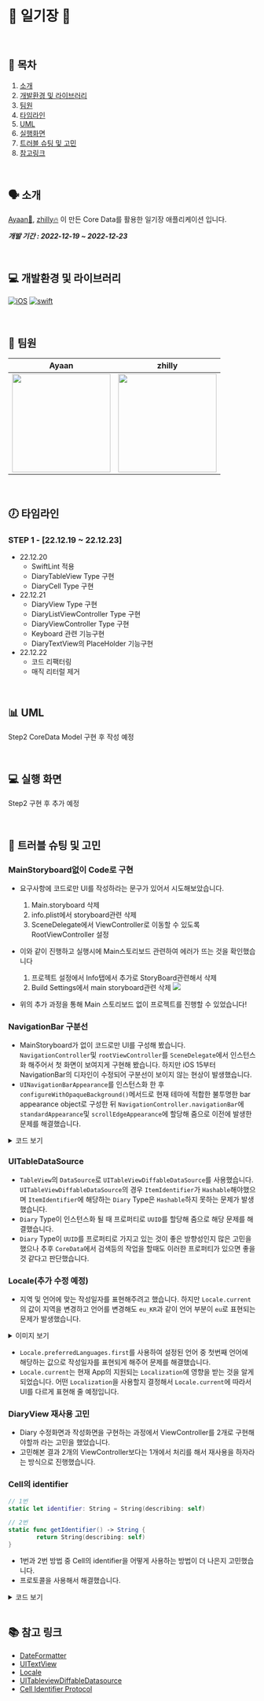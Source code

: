 # 📔 일기장 📔
<br>

## 📜 목차
1. [소개](#-소개)
2. [개발환경 및 라이브러리](#-개발환경-및-라이브러리)
3. [팀원](#-팀원)
4. [타임라인](#-타임라인)
5. [UML](#-UML)
6. [실행화면](#-실행-화면)
7. [트러블 슈팅 및 고민](#-트러블-슈팅-및-고민)
8. [참고링크](#-참고-링크)

<br>

## 🗣 소개
[Ayaan🦖](https://github.com/oneStar92), [zhilly🔥](https://github.com/zhilly11) 이 만든 Core Data를 활용한 일기장 애플리케이션 입니다.

***개발 기간 : 2022-12-19 ~ 2022-12-23***

<br>

## 💻 개발환경 및 라이브러리
[![iOS](https://img.shields.io/badge/iOS_Deployment_Target-15.0-blue)]()
[![swift](https://img.shields.io/badge/Xcode_Compatible-9.3-orange)]()

<br>

## 🧑 팀원
|Ayaan|zhilly|
|:---:|:---:|
|<img src= "https://i.imgur.com/Unq1bdd.png" width ="200"/>|<img src = "https://i.imgur.com/UGDRDhT.png" width=200 height=200>|

<br>

## 🕖 타임라인

### STEP 1 - [22.12.19 ~ 22.12.23]
- 22.12.20
    - SwiftLint 적용
    - DiaryTableView Type 구현
    - DiaryCell Type 구현
- 22.12.21
    - DiaryView Type 구현
    - DiaryListViewController Type 구현
    - DiaryViewController Type 구현
    - Keyboard 관련 기능구현
    - DiaryTextView의 PlaceHolder 기능구현
- 22.12.22
    - 코드 리팩터링
    - 매직 리터럴 제거

<br>

## 📊 UML
Step2 CoreData Model 구현 후 작성 예정

<br>

## 💻 실행 화면
Step2 구현 후 추가 예정


<br>

## 🎯 트러블 슈팅 및 고민

### **MainStoryboard없이 Code로 구현** 
- 요구사항에 코드로만 UI를 작성하라는 문구가 있어서 시도해보았습니다.
    1. Main.storyboard 삭제
    2. info.plist에서 storyboard관련 삭제
    3. SceneDelegate에서 ViewController로 이동할 수 있도록 RootViewController 설정

- 이와 같이 진행하고 실행시에 Main스토리보드 관련하여 에러가 뜨는 것을 확인했습니다
    1. 프로젝트 설정에서 Info탭에서 추가로 StoryBoard관련해서 삭제
    2. Build Settings에서 main storyboard관련 삭제 ![](https://i.imgur.com/6IpdAis.png)

- 위의 추가 과정을 통해 Main 스토리보드 없이 프로젝트를 진행할 수 있었습니다!

### **NavigationBar 구분선**  
- MainStoryboard가 없이 코드로만 UI를 구성해 봤습니다. `NavigationController`및 `rootViewController`를 `SceneDelegate`에서 인스턴스화 해주어서 첫 화면이 보여지게 구현해 봤습니다. 하지만 iOS 15부터 NavigationBar의 디자인이 수정되어 구분선이 보이지 않는 현상이 발생했습니다.
- `UINavigationBarAppearance`를 인스턴스화 한 후 `configureWithOpaqueBackground()`메서드로 현재 테마에 적합한 불투명한 bar appearance object로 구성한 뒤 `NavigationController.navigationBar`에 `standardAppearance`및 `scrollEdgeAppearance`에 할당해 줌으로 이전에 발생한 문제를 해결했습니다.
    
<details>
<summary>코드 보기</summary>
<div markdown="1">
    
```swift
let navigationController = UINavigationController(rootViewController: mainViewController)
let navigationBarAppearance = UINavigationBarAppearance()
navigationBarAppearance.configureWithOpaqueBackground()
        
navigationController.navigationBar.standardAppearance = navigationBarAppearance
navigationController.navigationBar.scrollEdgeAppearance = navigationBarAppearance
```
    
</div>
</details>

### **UITableDataSource**
- `TableView`의 `DataSource`로 `UITableViewDiffableDataSource`를 사용했습니다. `UITableViewDiffableDataSource`의 경우 `ItemIdentifier`가 `Hashable`해야했으며 `ItemIdentifier`에 해당하는 `Diary` Type은 `Hashable`하지 못하는 문제가 발생했습니다.
- `Diary` Type이 인스턴스화 될 때 프로퍼티로 `UUID`를 할당해 줌으로 해당 문제를 해결했습니다.
- `Diary` Type이 `UUID`를 프로퍼티로 가지고 있는 것이 좋은 방향성인지 많은 고민을 했으나 추후 `CoreData`에서 검색등의 작업을 할때도 이러한 프로퍼티가 있으면 좋을 것 같다고 판단했습니다.

### **Locale(추가 수정 예정)**
- 지역 및 언어에 맞는 작성일자를 표현해주려고 했습니다. 하지만 `Locale.current`의 값이 지역을 변경하고 언어를 변경해도 `eu_KR`과 같이 언어 부분이 `eu`로 표현되는 문제가 발생했습니다.

<details>
<summary>이미지 보기</summary>
<div markdown="1">
    
|Locale Current|Device Setting|
|:---:|:---:|
|![](https://i.imgur.com/KDKMb8l.png)|![](https://i.imgur.com/vW4CMqj.png)|
    
</div>
</details>
    
- `Locale.preferredLanguages.first`를 사용하여 설정된 언어 중 첫번째 언어에 해당하는 값으로 작성일자를 표현되게 해주어 문제를 해결했습니다.
- `Locale.current`는 현재 App의 지원되는 `Localization`에 영향을 받는 것을 알게되었습니다. 어떤 `Localization`을 사용할지 결정해서 `Locale.current`에 따라서 UI를 다르게 표현해 줄 예정입니다.

### **DiaryView 재사용 고민**   
-  Diary 수정화면과 작성화면을 구현하는 과정에서 ViewController를 2개로 구현해야할까 라는 고민을 했었습니다.
- 고민해본 결과 2개의 ViewController보다는 1개에서 처리를 해서 재사용을 하자라는 방식으로 진행했습니다.

### **Cell의 identifier**
    
```swift
// 1번
static let identifier: String = String(describing: self)

// 2번
static func getIdentifier() -> String {
        return String(describing: self)
}
```

- 1번과 2번 방법 중 Cell의 identifier을 어떻게 사용하는 방법이 더 나은지 고민했습니다.
- 프로토콜을 사용해서 해결했습니다.
    
<details>
<summary>코드 보기</summary>
<div markdown="1">
    
```swift
protocol ReusableView: class {
    static var defaultReuseIdentifier: String { get }
}

extension ReusableView where Self: UIView {
    static var defaultReuseIdentifier: String {
        return String(describing: self)
    }
}
```
    
</div>
</details>

<br>

## 📚 참고 링크

- [DateFormatter](https://developer.apple.com/documentation/foundation/dateformatter)
- [UITextView](https://developer.apple.com/documentation/uikit/uitextview)
- [Locale](https://developer.apple.com/documentation/foundation/locale)
- [UITableviewDiffableDatasource](https://developer.apple.com/documentation/uikit/uitableviewdiffabledatasource)
- [Cell Identifier Protocol](https://medium.com/@gonzalezreal/ios-cell-registration-reusing-with-swift-protocol-extensions-and-generics-c5ac4fb5b75e)

